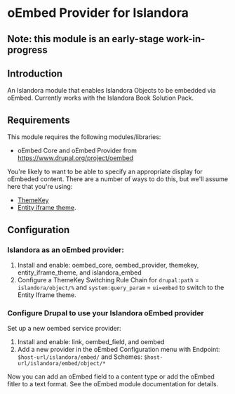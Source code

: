 # oEmbed Provider for Islandora

## Note: this module is an early-stage work-in-progress 


## Introduction
An Islandora module that enables Islandora Objects to be embedded via oEmbed. Currently works with the Islandora Book Solution Pack. 


## Requirements

This module requires the following modules/libraries:
* oEmbed Core and oEmbed Provider from https://www.drupal.org/project/oembed

You're likely to want to be able to specify an appropriate display for oEmbeded content. There are a number of ways to do this, but we'll assume here that you're using:

* [ThemeKey](https://www.drupal.org/project/themekey) 
* [Entity iframe theme](https://www.drupal.org/project/entity_iframe_theme). 


## Configuration


### Islandora as an oEmbed provider:

1. Install and enable: oembed_core, oembed_provider, themekey, entity_iframe_theme, and islandora_embed
1. Configure a ThemeKey Switching Rule Chain for `drupal:path` = `islandora/object/%` and `system:query_param` = `ui=embed` to switch to the Entity Iframe theme. 

### Configure Drupal to use your Islandora oEmbed provider


    
Set up a new oembed service provider:

1. Install and enable: link, oembed_field, and oembed
1. Add a new provider in the oEmbed Configuration menu with Endpoint: `$host-url/islandora/embed/` and Schemes: `$host-url/islandora/embed/object/*`

Now you can add an oEmbed field to a content type or add the oEmbed fitler to a text format. See the oEmbed module documentation for details. 

